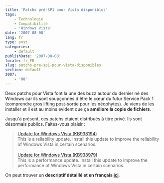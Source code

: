 ```yaml
---
title: 'Patchs pré-SP1 pour Vista disponibles'
tags:
    - Technologie
    - Compatibilité
    - 'Windows Vista'
date: '2007-08-08'
lang: fr
type: post
categories:
    - default
publishDate: '2007-08-08'
locale: fr_FR
slug: patchs-pre-sp1-pour-vista-disponibles
section: default
2007:
    - '08'
---
```


Deux patchs pour Vista font la une des buzz autour du dernier né des Windows car ils sont soupçonnés d'être le cœur du futur Service Pack 1 (comprendre gros lifting post-sortie&nbsp;pour les néophytes). Je viens de les installer et il est au moins évident que ça **améliore la copie de fichiers**.

Jusqu'à présent, ces patchs étaient distribués à titre privé. Ils sont désormais publics. Faites-vous plaisir&nbsp;:

> [Update for Windows Vista (KB938194)](http://www.microsoft.com/en-us/download/details.aspx?id=9859) [](http://windows.microsoft.com/en-US/windows/help/genuine/faq)  
> This is a reliability update. Install this update to improve the reliability of Windows Vista in certain scenarios.  
> &nbsp;  
> [Update for Windows Vista (KB938979)](http://www.microsoft.com/en-us/download/details.aspx?id=20978) [](http://windows.microsoft.com/en-US/windows/help/genuine/faq)  
> This is a performance update. Install this update to improve the performance of Windows Vista in certain scenarios.

On peut trouver un **descriptif détaillé et en français [ici](http://www.pinnula.fr/news/00868-windows-vista-pack-performances-stabilit-et-compatibilit-woow/fr/)**.